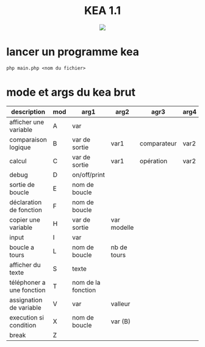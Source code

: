 <h1 align = center> KEA 1.1 </h1>

<p align="center">
    <img src="https://raw.githubusercontent.com/pf4-DEV/kea-project/main/doc/kea.png">
</p>



# lancer un programme kea

```shell
php main.php <nom du fichier>
```

# mode et args du kea brut

| description                | mod | arg1               | arg2        | agr3        | arg4 |
|----------------------------|-----|--------------------|-------------|-------------|------|
| afficher une variable      | A   | var                |             |             |      |
| comparaison logique        | B   | var de sortie      | var1        | comparateur | var2 |
| calcul                     | C   | var de sortie      | var1        | opération   | var2 |
| debug                      | D   | on/off/print       |             |             |      |
| sortie de boucle           | E   | nom de boucle      |             |             |      |
| déclaration de fonction    | F   | nom de boucle      |             |             |      |
| copier une variable        | H   | var de sortie      | var modelle |             |      |
| input                      | I   | var                |             |             |      |
| boucle a tours             | L   | nom de boucle      | nb de tours |             |      |
| afficher du texte          | S   | texte              |             |             |      |
| téléphoner a une fonction  | T   | nom de la fonction |             |             |      |
| assignation de variable    | V   | var                | valleur     |             |      |
| execution si condition     | X   | nom de boucle      | var (B)     |             |      |
| break                      | Z   |                    |             |             |      |